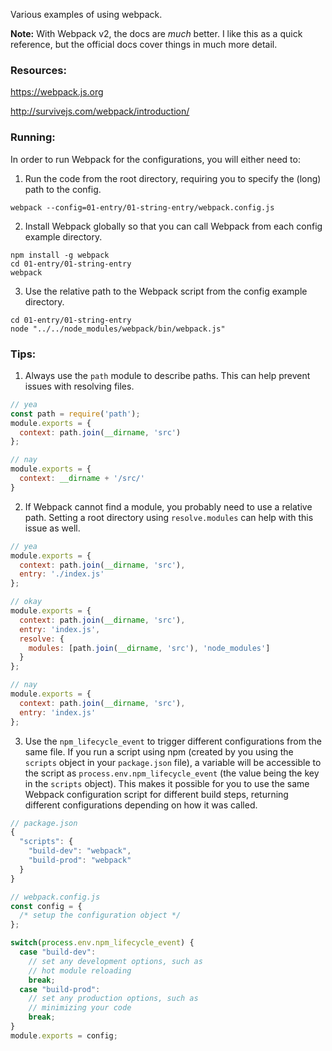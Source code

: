 Various examples of using webpack.

**Note:** With Webpack v2, the docs are _much_ better. I like this as a quick reference, but the official docs cover things in much more detail.

### Resources:

https://webpack.js.org

http://survivejs.com/webpack/introduction/

### Running:

In order to run Webpack for the configurations, you will either need to:

1. Run the code from the root directory, requiring you to specify the (long) path to the config.
  
  ```
  webpack --config=01-entry/01-string-entry/webpack.config.js
  ```

2. Install Webpack globally so that you can call Webpack from each config example directory.

  ```
  npm install -g webpack
  cd 01-entry/01-string-entry
  webpack
  ```

3. Use the relative path to the Webpack script from the config example directory.

  ```
  cd 01-entry/01-string-entry
  node "../../node_modules/webpack/bin/webpack.js"
  ```

### Tips:

1. Always use the `path` module to describe paths. This can help prevent issues with resolving files.

  ```javascript
  // yea
  const path = require('path');
  module.exports = {
    context: path.join(__dirname, 'src')
  };

  // nay
  module.exports = {
    context: __dirname + '/src/'
  }
  ```

2. If Webpack cannot find a module, you probably need to use a relative path. Setting a root directory using `resolve.modules` can help with this issue as well.

  ```javascript
  // yea
  module.exports = {
    context: path.join(__dirname, 'src'),
    entry: './index.js'
  };

  // okay
  module.exports = {
    context: path.join(__dirname, 'src'),
    entry: 'index.js',
    resolve: {
      modules: [path.join(__dirname, 'src'), 'node_modules']
    }
  };

  // nay
  module.exports = {
    context: path.join(__dirname, 'src'),
    entry: 'index.js'
  };
  ```

3. Use the `npm_lifecycle_event` to trigger different configurations from the same file. If you run a script using npm (created by you using the `scripts` object in your `package.json` file), a variable will be accessible to the script as `process.env.npm_lifecycle_event` (the value being the key in the `scripts` object). This makes it possible for you to use the same Webpack configuration script for different build steps, returning different configurations depending on how it was called.

  ```javascript
  // package.json
  {
    "scripts": {
      "build-dev": "webpack",
      "build-prod": "webpack"
    }
  }

  // webpack.config.js
  const config = {
    /* setup the configuration object */
  };

  switch(process.env.npm_lifecycle_event) {
    case "build-dev":
      // set any development options, such as
      // hot module reloading
      break;
    case "build-prod":
      // set any production options, such as
      // minimizing your code
      break;
  }
  module.exports = config;
  ```
